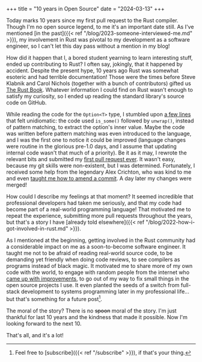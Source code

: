 +++
title = "10 years in Open Source"
date = "2024-03-13"
+++

Today marks 10 years since my first pull request to the Rust compiler. Though I'm no open source legend, to me it's an important date still. As I've mentioned [in the past]({{< ref "/blog/2023-someone-interviewed-me.md" >}}), my involvement in Rust was pivotal to my development as a software engineer, so I can't let this day pass without a mention in my blog!

How did it happen that I, a bored student yearning to learn interesting stuff, ended up contributing to Rust? I often say, jokingly, that it happened by accident. Despite the present hype, 10 years ago Rust was somewhat esoteric and had terrible documentation! Those were the times before Steve Klabnik and Carol Nichols (together with a bunch of contributors) gifted us [The Rust Book](https://doc.rust-lang.org/book/). Whatever information I could find on Rust wasn't enough to satisfy my curiosity, so I ended up reading the standard library's source code on GitHub.

While reading the code for the `Option<T>` type, I stumbled upon [a few lines](https://github.com/rust-lang/rust/blob/29756a3b762881a286f8df13dba00594035d1fc0/src/libstd/option.rs#L300-L302) that felt unidiomatic: the code used `is_some()` followed by `unwrap()`, instead of pattern matching, to extract the option's inner value. Maybe the code was written before pattern matching was even introduced to the language, and I was the first one to notice it could be improved (language changes were routine in the glorious pre-1.0 days, and I assume that updating internal code wasn't that much of a priority). Be it as it may, I rewrote the relevant bits and submitted my [first pull request ever](https://github.com/rust-lang/rust/pull/12871). It wasn't easy, because my git skills were non-existent, but I was determined. Fortunately, I received some help from the legendary Alex Crichton, who was kind to me and even [taught me how to amend a commit](https://github.com/rust-lang/rust/pull/12871#issuecomment-37584493). A day later my changes were merged!

How could I describe my feelings at that moment? It seemed incredible that professional developers had taken me seriously, and that my code had become part of a real-world programming language! That motivated me to repeat the experience, submitting more pull requests throughout the years, but that's a story I have [already told elsewhere]({{< ref "/blog/2022-how-i-got-involved-in-rust.md" >}}).

As I mentioned at the beginning, getting involved in the Rust community had a considerable impact on me as a soon-to-become software engineer. It taught me not to be afraid of reading real-world source code, to be demanding yet friendly when doing code reviews, to see compilers as programs instead of black magic. It motivated me to share more of my own code with the world, to engage with random people from the internet who [came up with improvements](https://github.com/aochagavia/rocket/pulls?q=is%3Apr+is%3Aclosed), to go out of my way to fix small things in the open source projects I use. It even planted the seeds of a switch from full-stack development to systems programming later in my professional life... but that's something for a future post[^1].

The moral of the story? There is no ~~spoon~~ moral of the story. I'm just thankful for last 10 years and the kindness that made it possible. Now I'm looking forward to the next 10.

That's all, and it's a lot!

[^1]: Feel free to [subscribe]({{< ref "/subscribe" >}}), if that's your thing.
